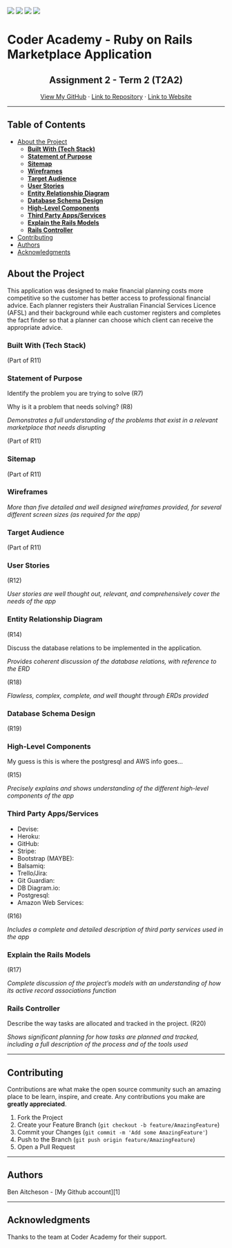 <img align="centre" src="https://img.shields.io/tokei/lines/github/benaitcheson/T2A2_Marketplace_App?style=flat-square">
<img src="https://img.shields.io/github/languages/top/benaitcheson/T2A2_Marketplace_App?style=flat-square"> <img src="https://img.shields.io/github/languages/count/benaitcheson/T2A2_Marketplace_App?style=flat-square"> <img src="https://img.shields.io/github/repo-size/benaitcheson/T2A2_Marketplace_App?style=flat-square">

# Coder Academy - Ruby on Rails Marketplace Application

<p align="center">
  <h2 align="center">Assignment 2 - Term 2 (T2A2)</h2>
  <p align="center">
    <a href="https://github.com/benaitcheson/">View My GitHub</a>
    ·
    <a href="https://github.com/benaitcheson/T2A2_Marketplace_App/">Link to Repository</a>
    ·
    <a href="https://t2a2-marketplace-app.herokuapp.com/">Link to Website</a>
  </p>
</p>

---

## Table of Contents

<!-- TOC depthFrom:1 depthTo:4 withLinks:1 orderedList:0 -->

  - [About the Project](#about-the-project)
    - [**Built With (Tech Stack)**](#built-with-tech-stack)
    - [**Statement of Purpose**](#statement-of-purpose)
    - [**Sitemap**](#sitemap)
    - [**Wireframes**](#wireframes)
    - [**Target Audience**](#target-audience)
    - [**User Stories**](#user-stories)
    - [**Entity Relationship Diagram**](#entity-relationship-diagram)
    - [**Database Schema Design**](#database-schema-design)
    - [**High-Level Components**](#high-level-components)
    - [**Third Party Apps/Services**](#third-party-appsservices)
    - [**Explain the Rails Models**](#explain-the-rails-models)
    - [**Rails Controller**](#rails-controller)
  - [Contributing](#contributing)
  - [Authors](#authors)
  - [Acknowledgments](#acknowledgments)

<!-- /TOC -->

## About the Project

This application was designed to make financial planning costs more competitive so the customer has better access to professional financial advice. Each planner registers their Australian Financial Services Licence (AFSL) and their background while each customer registers and completes the fact finder so that a planner can choose which client can receive the appropriate advice.

### **Built With (Tech Stack)**

(Part of R11)

### **Statement of Purpose**

Identify the problem you are trying to solve (R7)

Why is it a problem that needs solving? (R8)

*Demonstrates a full understanding of the problems that exist in a relevant marketplace that needs disrupting*

(Part of R11)

### **Sitemap**

(Part of R11)

### **Wireframes**

*More than five detailed and well designed wireframes provided, for several different screen sizes (as required for the app)*

### **Target Audience**

(Part of R11)

### **User Stories**

(R12)

*User stories are well thought out, relevant, and comprehensively cover the needs of the app*

### **Entity Relationship Diagram**

(R14)

Discuss the database relations to be implemented in the application.

*Provides coherent discussion of the database relations, with reference to the ERD*

(R18)

*Flawless, complex, complete, and well thought through ERDs provided*

### **Database Schema Design**

(R19)

### **High-Level Components**

My guess is this is where the postgresql and AWS info goes...

(R15)

*Precisely explains and shows understanding of the different high-level components of the app*

### **Third Party Apps/Services**

- Devise:
- Heroku:
- GitHub:
- Stripe:
- Bootstrap (MAYBE):
- Balsamiq:
- Trello/Jira:
- Git Guardian:
- DB Diagram.io:
- Postgresql:
- Amazon Web Services:

(R16)

*Includes a complete and detailed description of third party services used in the app*

### **Explain the Rails Models**

(R17)

*Complete discussion of the project’s models with an understanding of how its active record associations function*

### **Rails Controller**

Describe the way tasks are allocated and tracked in the project.
(R20)

*Shows significant planning for how tasks are planned and tracked, including a full description of the process and of the tools used*

---

## Contributing

Contributions are what make the open source community such an amazing place to be learn, inspire, and create. Any contributions you make are **greatly appreciated**.

1. Fork the Project
2. Create your Feature Branch (`git checkout -b feature/AmazingFeature`)
3. Commit your Changes (`git commit -m 'Add some AmazingFeature'`)
4. Push to the Branch (`git push origin feature/AmazingFeature`)
5. Open a Pull Request

---

## Authors

Ben Aitcheson - [My Github account][1]

---

## Acknowledgments

Thanks to the team at Coder Academy for their support.


